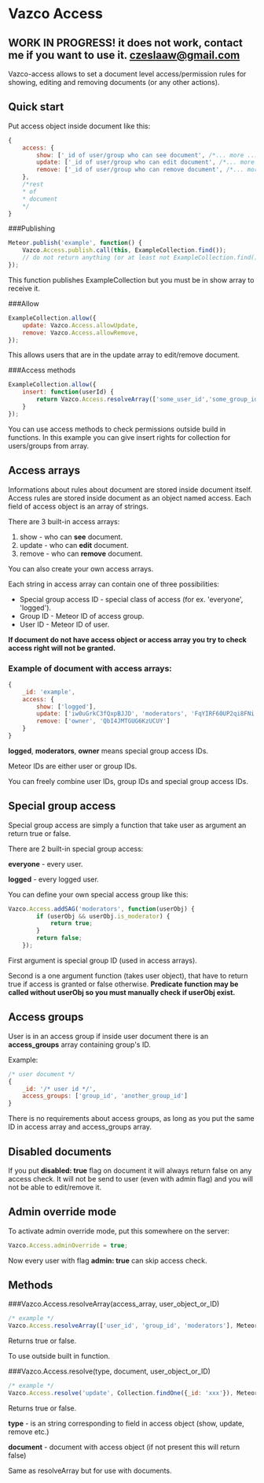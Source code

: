# Vazco Access

## WORK IN PROGRESS! it does not work, contact me if you want to use it. czeslaaw@gmail.com

Vazco-access allows to set a document level access/permission rules for showing, 
editing and removing documents (or any other actions).

## Quick start

Put access object inside document like this:
```js
{
    access: {
        show: ['_id of user/group who can see document', /*... more ...*/],
        update: ['_id of user/group who can edit document', /*... more ...*/],
        remove: ['_id of user/group who can remove document', /*... more ...*/],
    },
    /*rest
    * of
    * document
    */
}
```

###Publishing 

```js
Meteor.publish('example', function() {
    Vazco.Access.publish.call(this, ExampleCollection.find());
    // do not return anything (or at least not ExampleCollection.find())
});
```

This function publishes ExampleCollection but you must be in show array to receive it.

###Allow
```js
ExampleCollection.allow({
    update: Vazco.Access.allowUpdate,
    remove: Vazco.Access.allowRemove,
});
```
This allows users that are in the update array to edit/remove document.

###Access methods
```js
ExampleCollection.allow({
    insert: function(userId) {
        return Vazco.Access.resolveArray(['some_user_id','some_group_id'], userId);
    }
});
```

You can use access methods to check permissions outside build in functions.
In this example you can give insert rights for collection for users/groups from array.

## Access arrays

Informations about rules about document are stored inside document itself. 
Access rules are stored inside document as an object named access. 
Each field of access object is an array of strings.

There are 3 built-in access arrays:

1. show - who can **see** document.
2. update - who can **edit** document.
3. remove - who can **remove** document.

You can also create your own access arrays.

Each string in access array can contain one of three possibilities:

* Special group access ID - special class of access (for ex. 'everyone', 'logged').
* Group ID - Meteor ID of access group.
* User ID - Meteor ID of user.

**If document do not have access object or access array you try to check access right will not be granted.**

### Example of document with access arrays:

```js
{
    _id: 'example',
    access: {
        show: ['logged'],
        update: ['iw0uGrkC3fQxpBJJD', 'moderators', 'FqYIRF60UP2qi8FNi'],
        remove: ['owner', 'QbI4JMTGUG6KzUCUY']
    }
}
```
**logged**, **moderators**, **owner** means special group access IDs. 

Meteor IDs are either user or group IDs.

You can freely combine user IDs, group IDs and special group access IDs.

## Special group access

Special group access are simply a function that take user as argument an return true or false.

There are 2 built-in special group access: 

**everyone** - every user.

**logged** - every logged user.

You can define your own special access group like this:

```js
Vazco.Access.addSAG('moderators', function(userObj) {
        if (userObj && userObj.is_moderator) {
            return true;
        }
        return false;
    });
```
First argument is special group ID (used in access arrays).

Second is a one argument function (takes user object), that have to return true if access is granted or false otherwise.
**Predicate function may be called without userObj so you must manually check if userObj exist.**

## Access groups

User is in an access group if inside user document there is an **access_groups** array containing group's ID. 

Example:
```js
/* user document */
{
    _id: '/* user id */',
    access_groups: ['group_id', 'another_group_id']
}
```

There is no requirements about access groups, as long as you put the same ID in access array and access_groups array.

## Disabled documents

If you put **disabled: true** flag on document it will always return false on any access check.
It will not be send to user (even with admin flag) and you will not be able to edit/remove it.

## Admin override mode

To activate admin override mode, put this somewhere on the server:

```js
Vazco.Access.adminOverride = true;
```

Now every user with flag **admin: true** can skip access check.

## Methods

###Vazco.Access.resolveArray(access_array, user_object_or_ID)

```js
/* example */
Vazco.Access.resolveArray(['user_id', 'group_id', 'moderators'], Meteor.userId());
```

Returns true or false.

To use outside built in function.

###Vazco.Access.resolve(type, document, user_object_or_ID)

```js
/* example */
Vazco.Access.resolve('update', Collection.findOne({_id: 'xxx'}), Meteor.user());
```

Returns true or false.

**type** - is an string corresponding to field in access object (show, update, remove etc.) 

**document** - document with access object (if not present this will return false)

Same as resolveArray but for use with documents.